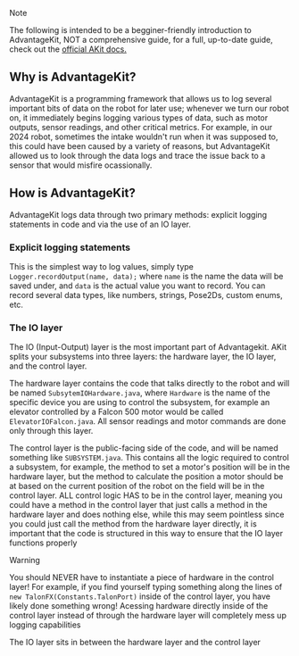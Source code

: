 > [!NOTE]
> The following is intended to be a begginer-friendly introduction to AdvantageKit, NOT a comprehensive guide, for a full, up-to-date guide, check out the [official AKit docs.](https://github.com/Mechanical-Advantage/AdvantageKit) 

## Why is AdvantageKit?
AdvantageKit is a programming framework that allows us to log several important bits of data on the robot for later use; whenever we turn our robot on, it immediately begins logging various types of data, such as motor outputs, sensor readings, and other critical metrics. For example, in our 2024 robot, sometimes the intake wouldn't run when it was supposed to, this could have been caused by a variety of reasons, but AdvantageKit allowed us to look through the data logs and trace the issue back to a sensor that would misfire ocassionally.

## How is AdvantageKit?
AdvantageKit logs data through two primary methods: explicit logging statements in code and via the use of an IO layer.

### Explicit logging statements
This is the simplest way to log values, simply type `Logger.recordOutput(name, data);` where `name` is the name the data will be saved under, and `data` is the actual value you want to record. You can record several data types, like numbers, strings, Pose2Ds, custom enums, etc. 

### The IO layer
The IO (Input-Output) layer is the most important part of Advantagekit. AKit splits your subsystems into three layers: the hardware layer, the IO layer, and the control layer.

The hardware layer contains the code that talks directly to the robot and will be named `SubsytemIOHardware.java`, where `Hardware` is the name of the specific device you are using to control the subsystem, for example an elevator controlled by a Falcon 500 motor would be called `ElevatorIOFalcon.java`. All sensor readings and motor commands are done only through this layer.

The control layer is the public-facing side of the code, and will be named something like `SUBSYSTEM.java`. This contains all the logic required to control a subsystem, for example, the method to set a motor's position will be in the hardware layer, but the method to calculate the position a motor should be at based on the current position of the robot on the field will be in the control layer. ALL control logic HAS to be in the control layer, meaning you could have a method in the control layer that just calls a method in the hardware layer and does nothing else, while this may seem pointless since you could just call the method from the hardware layer directly, it is important that the code is structured in this way to ensure that the IO layer functions properly

> [!WARNING]
> You should NEVER have to instantiate a piece of hardware in the control layer! For example, if you find yourself typing something along the lines of `new TalonFX(Constants.TalonPort)` inside of the control layer, you have likely done something wrong! Acessing hardware directly inside of the control layer instead of through the hardware layer will completely mess up logging capabilities

The IO layer sits in between the hardware layer and the control layer